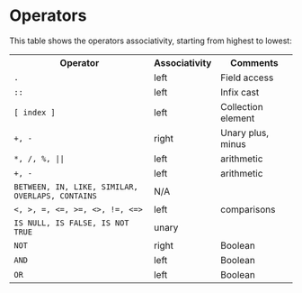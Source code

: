 # Operators

This table shows the operators associativity, starting from highest to lowest:

<table>
  <tr>
     <th>Operator</th>
     <th>Associativity</th>
     <th>Comments</th>
  </tr>
  <tr>
    <td><code>.</code></td>
    <td>left</td>
    <td>Field access</td>
  </tr>
  <tr>
    <td><code>::</code></td>
    <td>left</td>
    <td>Infix cast</td>
  </tr>
  <tr>
     <td><code>[ index ]</code></td>
     <td>left</td>
     <td>Collection element</td>
  </tr>
  <tr>
    <td><code>+, -</code></td>
    <td>right</td>
    <td>Unary plus, minus</td>
  </tr>
  <tr>
    <td><code>*, /, %, ||</code></td>
    <td>left</td>
    <td>arithmetic</td>
  </tr>
  <tr>
    <td><code>+, -</code></td>
    <td>left</td>
    <td>arithmetic</td>
  </tr>
  <tr>
    <td><code>BETWEEN, IN, LIKE, SIMILAR, OVERLAPS, CONTAINS</code></td>
    <td>N/A</td>
    <td></td>
  </tr>
  <tr>
    <td><code>&lt;, &gt;, =, &lt;=, &gt;=, &lt;&gt;, !=, &lt;=&gt;</code></td>
    <td>left</td>
    <td>comparisons</td>
  </tr>
  <tr>
    <td><code>IS NULL, IS FALSE, IS NOT TRUE</code></td>
    <td>unary</td>
    <td></td>
  </tr>
  <tr>
    <td><code>NOT</code></td>
    <td>right</td>
    <td>Boolean</td>
  </tr>
  <tr>
    <td><code>AND</code></td>
    <td>left</td>
    <td>Boolean</td>
  </tr>
  <tr>
    <td><code>OR</code></td>
    <td>left</td>
    <td>Boolean</td>
  </tr>
</table>